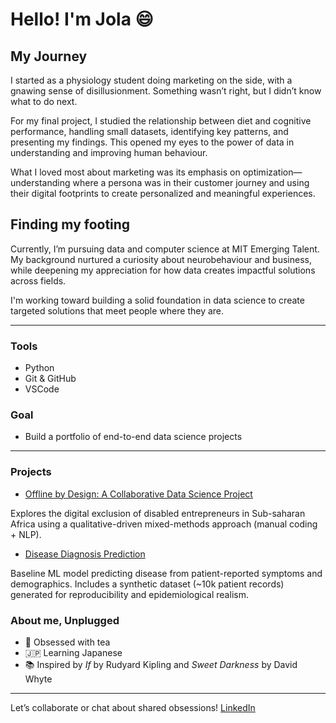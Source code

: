 # Hello! I'm Jola :smile:

## My Journey

I started as a physiology student doing marketing on the side, with a gnawing
sense of disillusionment.
Something wasn’t right, but I didn’t know what to do next.  

For my final project, I studied the relationship between diet and cognitive performance,
handling small datasets, identifying key patterns, and presenting my findings.
This opened my eyes to the power of data in understanding and improving human
behaviour.  

What I loved most about marketing was its emphasis on optimization—
understanding where a persona was in their customer journey and using their
digital footprints to create personalized and meaningful experiences.  

## Finding my footing

Currently, I’m pursuing data and computer science at MIT Emerging Talent.  
My background nurtured a curiosity about neurobehaviour and business,
while deepening my appreciation for how data creates impactful solutions across fields.

I'm working toward building a solid foundation in data science
to create targeted solutions that meet people where they are.

---

### Tools

- Python
- Git & GitHub
- VSCode

### Goal

- Build a portfolio of end-to-end data science projects

---

### Projects

- [Offline by Design: A Collaborative Data Science Project](https://github.com/MIT-Emerging-Talent/ET6-CDSP-group-24-repo)

Explores the digital exclusion of disabled entrepreneurs in Sub-saharan Africa
using a qualitative-driven mixed-methods approach (manual coding + NLP).

- [Disease Diagnosis Prediction](https://github.com/jola-ds/disease-diagnosis)

Baseline ML model predicting disease from patient-reported symptoms and demographics.
Includes a synthetic dataset (~10k patient records) generated for reproducibility
and epidemiological realism.

### About me, Unplugged

- 🍵 Obsessed with tea
- 🇯🇵 Learning Japanese
- 📚 Inspired by *If* by Rudyard Kipling and *Sweet Darkness* by David Whyte
  
---

Let’s collaborate or chat about shared obsessions!
[LinkedIn](https://www.linkedin.com/in/jola-moses)
